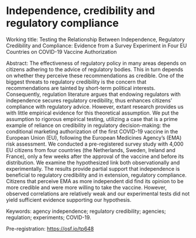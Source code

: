 # Independence, credibility and regulatory compliance

Working title: Testing the Relationship Between Independence, Regulatory Credibility and Compliance: Evidence from a Survey Experiment in Four EU Countries on COVID-19 Vaccine Authorization 

Abstract: The effectiveness of regulatory policy in many areas depends on citizens adhering to the advice of regulatory bodies. This in turn depends on whether they perceive these recommendations as credible. One of the biggest threats to regulatory credibility is the concern that recommendations are tainted by short-term political interests. Consequently, regulation literature argues that endowing regulators with independence secures regulatory credibility, thus enhances citizens’ compliance with regulatory advice. However, extant research provides us with little empirical evidence for this theoretical assumption. We put the assumption to rigorous empirical testing, utilizing a case that is a prime example of reliance on credibility in regulatory decision-making: the conditional marketing authorization of the first COVID-19 vaccine in the European Union (EU), following the European Medicines Agency’s (EMA) risk assessment. We conducted a pre-registered survey study with 4,000 EU citizens from four countries (the Netherlands, Sweden, Ireland and France), only a few weeks after the approval of the vaccine and before its distribution. We examine the hypothesized link both observationally and experimentally. The results provide partial support that independence is beneficial to regulatory credibility and in extension, regulatory compliance. Citizens that perceive EMA as more independent did find its opinion to be more credible and were more willing to take the vaccine. However, observed correlations are relatively weak and our experimental tests did not yield sufficient evidence supporting our hypothesis.  

Keywords: agency independence; regulatory credibility; agencies; regulation; experiments; COVID-19.  

Pre-registration: https://osf.io/tp648